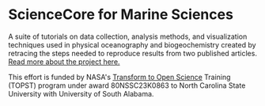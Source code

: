 # ScienceCore for Marine Sciences

A suite of tutorials on data collection, analysis methods, and visualization techniques used in physical oceanography and biogeochemistry created by retracing the steps needed to reproduce results from two published articles.  [Read more about the project here.](https://github.com/sciencecore-marine-sciences/.github/blob/main/README.md)

This effort is funded by NASA's [Transform to Open Science](https://nasa.github.io/Transform-to-Open-Science) Training (TOPST) program under award 80NSSC23K0863 to North Carolina State University with University of South Alabama.
